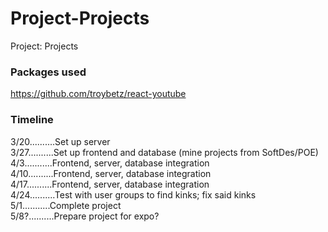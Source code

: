 # Project-Projects
Project: Projects

### Packages used
https://github.com/troybetz/react-youtube

### Timeline
3/20..........Set up server<br/>
3/27..........Set up frontend and database (mine projects from SoftDes/POE)<br/>
4/3...........Frontend, server, database integration<br/>
4/10..........Frontend, server, database integration<br/>
4/17..........Frontend, server, database integration<br/>
4/24..........Test with user groups to find kinks; fix said kinks<br/>
5/1...........Complete project<br/>
5/8?..........Prepare project for expo?
